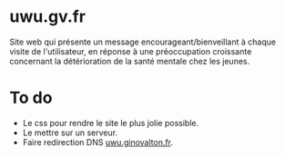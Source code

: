 # uwu.gv.fr
Site web qui présente un message encourageant/bienveillant à chaque visite de l'utilisateur, en réponse à une préoccupation croissante concernant la détérioration de la santé mentale chez les jeunes.

# To do
- Le css pour rendre le site le plus jolie possible.
- Le mettre sur un serveur.
- Faire redirection DNS [uwu.ginovalton.fr].





[uwu.ginovalton.fr]: https://uwu.ginovalton.fr
